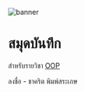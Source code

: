 ![banner](![image](https://github.com/frukcharkrit/frukcharkrit/assets/157786904/5cf2f679-faa3-4076-96f1-1cd46cae3470)
)
# สมุดบันทึก

สำหรับรายวิชา [OOP]([https:frukcharkrit.github.io](https://github.com/frukcharkrit/frukcharkrit.github.io)https://github.com/frukcharkrit/frukcharkrit.github.io)

ลงชื่อ - ชาคริต พิมพ์สระเกษ
